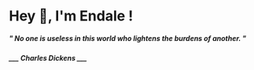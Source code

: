 <h1 title="head"> Hey 👋, I'm Endale !</h1>

**<h5><i>" No one is useless in this world who lightens the burdens of another. "</i></h5>**

*<b>___ Charles Dickens ___</b>*
